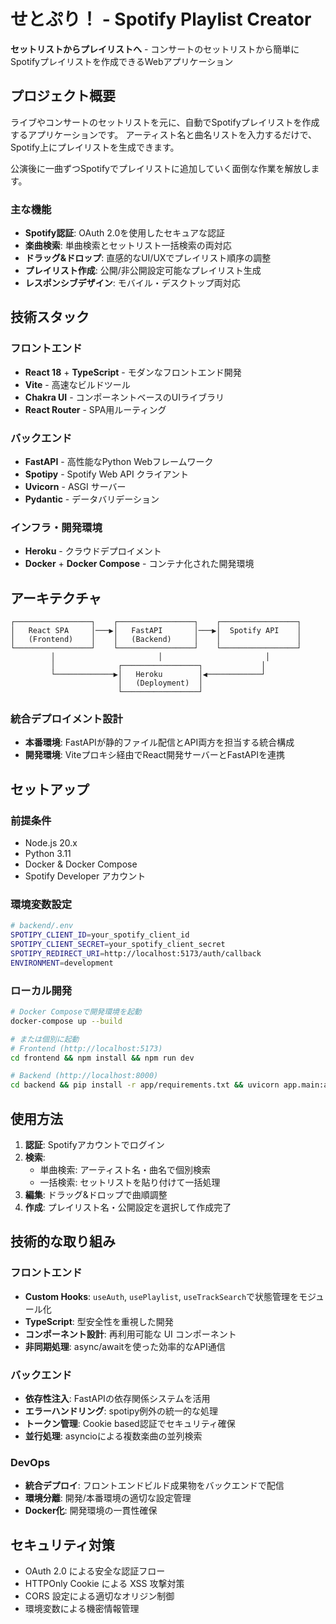 # せとぷり！ - Spotify Playlist Creator

**セットリストからプレイリストへ** - コンサートのセットリストから簡単にSpotifyプレイリストを作成できるWebアプリケーション

## プロジェクト概要

ライブやコンサートのセットリストを元に、自動でSpotifyプレイリストを作成するアプリケーションです。
アーティスト名と曲名リストを入力するだけで、Spotify上にプレイリストを生成できます。

公演後に一曲ずつSpotifyでプレイリストに追加していく面倒な作業を解放します。

### 主な機能

- **Spotify認証**: OAuth 2.0を使用したセキュアな認証
- **楽曲検索**: 単曲検索とセットリスト一括検索の両対応
- **ドラッグ&ドロップ**: 直感的なUI/UXでプレイリスト順序の調整
- **プレイリスト作成**: 公開/非公開設定可能なプレイリスト生成
- **レスポンシブデザイン**: モバイル・デスクトップ両対応

## 技術スタック

### フロントエンド
- **React 18** + **TypeScript** - モダンなフロントエンド開発
- **Vite** - 高速なビルドツール
- **Chakra UI** - コンポーネントベースのUIライブラリ
- **React Router** - SPA用ルーティング

### バックエンド  
- **FastAPI** - 高性能なPython Webフレームワーク
- **Spotipy** - Spotify Web API クライアント
- **Uvicorn** - ASGI サーバー
- **Pydantic** - データバリデーション

### インフラ・開発環境
- **Heroku** - クラウドデプロイメント
- **Docker** + **Docker Compose** - コンテナ化された開発環境

## アーキテクチャ

```
┌─────────────────┐    ┌─────────────────┐    ┌─────────────────┐
│   React SPA     │───▶│   FastAPI       │───▶│  Spotify API    │
│   (Frontend)    │    │   (Backend)     │    │                 │
└─────────────────┘    └─────────────────┘    └─────────────────┘
         │                       │                       │
         │              ┌─────────────────┐             │
         └─────────────▶│   Heroku        │◀────────────┘
                        │   (Deployment)  │
                        └─────────────────┘
```

### 統合デプロイメント設計

- **本番環境**: FastAPIが静的ファイル配信とAPI両方を担当する統合構成
- **開発環境**: Viteプロキシ経由でReact開発サーバーとFastAPIを連携

## セットアップ

### 前提条件

- Node.js 20.x
- Python 3.11
- Docker & Docker Compose
- Spotify Developer アカウント

### 環境変数設定

```bash
# backend/.env
SPOTIPY_CLIENT_ID=your_spotify_client_id
SPOTIPY_CLIENT_SECRET=your_spotify_client_secret
SPOTIPY_REDIRECT_URI=http://localhost:5173/auth/callback
ENVIRONMENT=development
```

### ローカル開発

```bash
# Docker Composeで開発環境を起動
docker-compose up --build

# または個別に起動
# Frontend (http://localhost:5173)
cd frontend && npm install && npm run dev

# Backend (http://localhost:8000)  
cd backend && pip install -r app/requirements.txt && uvicorn app.main:app --reload
```

## 使用方法

1. **認証**: Spotifyアカウントでログイン
2. **検索**: 
   - 単曲検索: アーティスト名・曲名で個別検索
   - 一括検索: セットリストを貼り付けて一括処理
3. **編集**: ドラッグ&ドロップで曲順調整
4. **作成**: プレイリスト名・公開設定を選択して作成完了

## 技術的な取り組み

### フロントエンド

- **Custom Hooks**: `useAuth`, `usePlaylist`, `useTrackSearch`で状態管理をモジュール化
- **TypeScript**: 型安全性を重視した開発
- **コンポーネント設計**: 再利用可能な UI コンポーネント
- **非同期処理**: async/awaitを使った効率的なAPI通信

### バックエンド

- **依存性注入**: FastAPIの依存関係システムを活用
- **エラーハンドリング**: spotipy例外の統一的な処理
- **トークン管理**: Cookie based認証でセキュリティ確保
- **並行処理**: asyncioによる複数楽曲の並列検索

### DevOps

- **統合デプロイ**: フロントエンドビルド成果物をバックエンドで配信
- **環境分離**: 開発/本番環境の適切な設定管理
- **Docker化**: 開発環境の一貫性確保

## セキュリティ対策

- OAuth 2.0 による安全な認証フロー  
- HTTPOnly Cookie による XSS 攻撃対策
- CORS 設定による適切なオリジン制御
- 環境変数による機密情報管理

